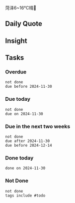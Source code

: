 菏泽6~16℃晴🔆

## Daily Quote

## Insight





## Tasks
### Overdue
```tasks
not done
due before 2024-11-30
```

### Due today
```tasks
not done
due on 2024-11-30
```

### Due in the next two weeks
```tasks
not done
due after 2024-11-30
due before 2024-12-14
```

### Done today
```tasks
done on 2024-11-30
```

### Not Done
```tasks
not done
tags include #todo
```
